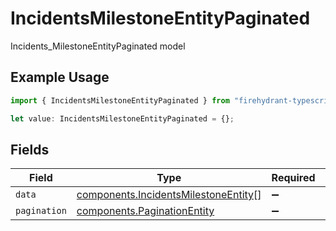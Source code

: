 # IncidentsMilestoneEntityPaginated

Incidents_MilestoneEntityPaginated model

## Example Usage

```typescript
import { IncidentsMilestoneEntityPaginated } from "firehydrant-typescript-sdk/models/components";

let value: IncidentsMilestoneEntityPaginated = {};
```

## Fields

| Field                                                                                        | Type                                                                                         | Required                                                                                     | Description                                                                                  |
| -------------------------------------------------------------------------------------------- | -------------------------------------------------------------------------------------------- | -------------------------------------------------------------------------------------------- | -------------------------------------------------------------------------------------------- |
| `data`                                                                                       | [components.IncidentsMilestoneEntity](../../models/components/incidentsmilestoneentity.md)[] | :heavy_minus_sign:                                                                           | N/A                                                                                          |
| `pagination`                                                                                 | [components.PaginationEntity](../../models/components/paginationentity.md)                   | :heavy_minus_sign:                                                                           | N/A                                                                                          |